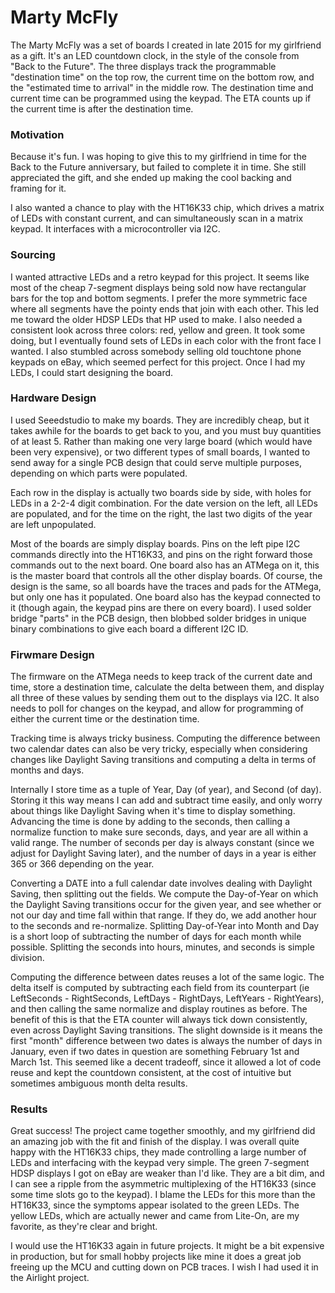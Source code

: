 # Marty McFly

The Marty McFly was a set of boards I created in late 2015 for my girlfriend as a gift. It's an LED countdown clock, in the style of the console from "Back to the Future". The three displays track the programmable "destination time" on the top row, the current time on the bottom row, and the "estimated time to arrival" in the middle row. The destination time and current time can be programmed using the keypad. The ETA counts up if the current time is after the destination time.

### Motivation
Because it's fun. I was hoping to give this to my girlfriend in time for the Back to the Future anniversary, but failed to complete it in time. She still appreciated the gift, and she ended up making the cool backing and framing for it.

I also wanted a chance to play with the HT16K33 chip, which drives a matrix of LEDs with constant current, and can simultaneously scan in a matrix keypad. It interfaces with a microcontroller via I2C.

### Sourcing
I wanted attractive LEDs and a retro keypad for this project. It seems like most of the cheap 7-segment displays being sold now have rectangular bars for the top and bottom segments. I prefer the more symmetric face where all segments have the pointy ends that join with each other. This led me toward the older HDSP LEDs that HP used to make. I also needed a consistent look across three colors: red, yellow and green. It took some doing, but I eventually found sets of LEDs in each color with the front face I wanted. I also stumbled across somebody selling old touchtone phone keypads on eBay, which seemed perfect for this project. Once I had my LEDs, I could start designing the board.

### Hardware Design
I used Seeedstudio to make my boards. They are incredibly cheap, but it takes awhile for the boards to get back to you, and you must buy quantities of at least 5. Rather than making one very large board (which would have been very expensive), or two different types of small boards, I wanted to send away for a single PCB design that could serve multiple purposes, depending on which parts were populated.

Each row in the display is actually two boards side by side, with holes for LEDs in a 2-2-4 digit combination. For the date version on the left, all LEDs are populated, and for the time on the right, the last two digits of the year are left unpopulated.

Most of the boards are simply display boards. Pins on the left pipe I2C commands directly into the HT16K33, and pins on the right forward those commands out to the next board. One board also has an ATMega on it, this is the master board that controls all the other display boards. Of course, the design is the same, so all boards have the traces and pads for the ATMega, but only one has it populated. One board also has the keypad connected to it (though again, the keypad pins are there on every board). I used solder bridge "parts" in the PCB design, then blobbed solder bridges in unique binary combinations to give each board a different I2C ID.

### Firwmare Design
The firmware on the ATMega needs to keep track of the current date and time, store a destination time, calculate the delta between them, and display all three of these values by sending them out to the displays via I2C. It also needs to poll for changes on the keypad, and allow for programming of either the current time or the destination time.

Tracking time is always tricky business. Computing the difference between two calendar dates can also be very tricky, especially when considering changes like Daylight Saving transitions and computing a delta in terms of months and days.

Internally I store time as a tuple of Year, Day (of year), and Second (of day). Storing it this way means I can add and subtract time easily, and only worry about things like Daylight Saving when it's time to display something. Advancing the time is done by adding to the seconds, then calling a normalize function to make sure seconds, days, and year are all within a valid range. The number of seconds per day is always constant (since we adjust for Daylight Saving later), and the number of days in a year is either 365 or 366 depending on the year.

Converting a DATE into a full calendar date involves dealing with Daylight Saving, then splitting out the fields. We compute the Day-of-Year on which the Daylight Saving transitions occur for the given year, and see whether or not our day and time fall within that range. If they do, we add another hour to the seconds and re-normalize. Splitting Day-of-Year into Month and Day is a short loop of subtracting the number of days for each month while possible. Splitting the seconds into hours, minutes, and seconds is simple division.

Computing the difference between dates reuses a lot of the same logic. The delta itself is computed by subtracting each field from its counterpart (ie LeftSeconds - RightSeconds, LeftDays - RightDays, LeftYears - RightYears), and then calling the same normalize and display routines as before. The benefit of this is that the ETA counter will always tick down consistently, even across Daylight Saving transitions. The slight downside is it means the first "month" difference between two dates is always the number of days in January, even if two dates in question are something February 1st and March 1st. This seemed like a decent tradeoff, since it allowed a lot of code reuse and kept the countdown consistent, at the cost of intuitive but sometimes ambiguous month delta results.

### Results
Great success! The project came together smoothly, and my girlfriend did an amazing job with the fit and finish of the display. I was overall quite happy with the HT16K33 chips, they made controlling a large number of LEDs and interfacing with the keypad very simple. The green 7-segment HDSP displays I got on eBay are weaker than I'd like. They are a bit dim, and I can see a ripple from the asymmetric multiplexing of the HT16K33 (since some time slots go to the keypad). I blame the LEDs for this more than the HT16K33, since the symptoms appear isolated to the green LEDs. The yellow LEDs, which are actually newer and came from Lite-On, are my favorite, as they're clear and bright.

I would use the HT16K33 again in future projects. It might be a bit expensive in production, but for small hobby projects like mine it does a great job freeing up the MCU and cutting down on PCB traces. I wish I had used it in the Airlight project.
